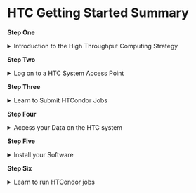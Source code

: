 


HTC Getting Started Summary
====================================

<b>Step One</b>

<details>
<summary>Introduction to the High Throughput Computing Strategy</summary>
<br>
Like nearly all large-scale compute system, users of both CHTC's High Throughput Computing and High Performance systems prepare their computational work and submit them as tasks called "jobs" to run on execution points. 
<br>
   <br>
High Throughput Computing systems specialize in running many small, independent jobs (< ~20 CPUs/job). On the other hand, High Performance Computing systems speicalize in running a few, very large jobs that run on more than one node (~30+ CPUs/job).
<br>
   <br>
It is best to keep this distinction in mind when setting up your jobs. On the HTC system, smaller jobs (i.e., those requesting smaller amounts of CPU, memory, and disk resources per job) are easier to find a slot to run on. This means that users will notice they will have jobs start quicker and will have more running simultanioutsly. It is almost always beneficial to break up your analysis pipeline into smaller pieces to take advantage of getting more jobs up and running, quicker. 
<br>
   <br>
Unlike the High Performance System, CHTC staff do not limit the number of jobs a user can have running in parallel, thus it is to your advantage to strategize your workflow to take advantage of as many resources as possible. 
<br>
   <br>
More detailed information regarding CHTC's HTC system can be found in the HTC Overview Guide.
</details>


<b>Step Two</b>

<details>
<summary>Log on to a HTC System Access Point</summary>
<br>
Once your request for an account has been approved by a Research Computing Facilitator, you will be emailed your login information.
<br>
   <br>
For security purposes, every CHTC user is required to be connnected to either a University of Wisconsin internet network or campus VPN and to use two-factor authenticaiton when logging in to your CHTC "access point" (also called a "submit server").  
<br>
</details>


<b>Step Three</b>

<details>
<summary>Learn to Submit HTCondor Jobs</summary>
<br>
Computational work is run on the CHTC's execution machines by submitting it as “jobs” to the HTCondor scheduler. Before submitting your own computational work, it is necessary to understand how HTCondor job submission works. The following guide is a short step-by-step tutorial on how to submit basic HTCondor jobs: <a href="https://chtc.cs.wisc.edu/uw-research-computing/htcondor-job-submission">Practice: Submit HTC Jobs using HTCondor</a><b>It is highly recommended that every user follow this short tutorial as these are the steps you will need to know to complete your own analyses.</b>
</details>

<b>Step Four</b>

<details>
<summary>Access your Data on the HTC system</summary>
<br>
<b>Upload data to CHTC</b>
When getting started on the HTC system, it is typically necessary to upload your data files to our system so that they can be used in jobs. For users that do not want to upload data to our system, it is possible to configure your HTCondor jobs to pull/push files using `s3` file transfer, or pull data using standard unix commands (`wget`). 
<br>
To learn how to upload data from different sources, including your laptop, see: 
   <br>
Transfer Files between CHTC and your Computer
   <br>
Transferring Files Between CHTC and ResearchDrive
   <br>
Using Globus to Transfer Files to and from CHTC
   <br>
Remotely Access a Private GitHub Repository

When uploading data to the HTC system, users need to choose a location to store that data on our system. There are two primary locations: /home and /staging. 
<br>
/home is more efficent at handling "small" files, while /staging is more effient at handling "large" files. For more information on what is considered "small" and "large" data files, see _____. 
<br>
</details>

<b>Step Five</b>

<details>
<summary>Install your Software</summary>
<br>
Our “Software Solutions” guides contain information about how to install and use software on the HTC system.
<br>
<br>
<b>Software Containers</b>
In general, we recommend installing your software into a "container" if your software relies on a specific version of R/Python, if your software has many dependencies, or if it already has a pre-existing container (which many common software packages do). There are many advantages to using a software container; one example is that software containers contain their own operating system, users with software containers have the most flexibility with where their jobs run on CHTC or the OSPool.
<br>
<br>
<b>Use Pre-installed Software in Modules</b>
CHTC's infrastructure team has provided a limited collection of software as modules, which users can load and then use in their jobs. This collection includes tools shared across domains, including COMSOL, ANSYS, ABAQUS, GUROBI, and others. To learn how to load these software into your jobs, visit ______.
<br>
<br>
<b>Access Software Building Tools: Log into Software Building Machines</b>
The HTC system contains several machines designed for users to use when building their software. These machines have access to common compilers (e.g., gcc) that are necessary to install many software packages. To learn how to submit an interactive job to log into these machines to build your software, see _____.  

Conda environments: It is possible to install software using miniconda.
<br>
</details>

<b>Step Six</b>




<details>
<summary>Learn to run HTCondor jobs</summary>
<br>







After following this tutorial, we <b>highly recommend</b> users review the "Easily Submit Multiple Jobs" guide to learn how you can configure HTCondor to automatically pass files or parameters to different jobs, return output to specific directories, and other easily automated organizational behaviors. 








